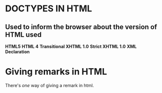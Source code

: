 # DOCTYPES IN HTML
## Used to inform the browser about the version of HTML used

__HTML5__
    <!DOCTYPE html>
__HTML 4__
    <!DOCTYPE html PUBLIC "-//W3C//DTD HTML 4.01 Transitional//EN" "http://www.w3.org/TR/html4/loose.dtd">
__Transitional XHTML 1.0__
    <!DOCTYPE html PUBLIC "-//W3C//DTD XHTML 1.0 Transitional//EN" "http://www.w3.org/TR/xhtml1/DTD/ xhtml1-transitional.dtd">
__Strict XHTML 1.0__
    <!DOCTYPE html PUBLIC "-//W3C//DTD XHTML 1.0 Strict//EN" "http://www.w3.org/TR/xhtml1/DTD/ xhtml1-strict.dtd">
__XML Declaration__
    <xml version = "1.0">

# Giving remarks in HTML
There's _one_ way of giving a remark in html. 
    <!-- start of introduction -->
    <!-- <a href="mailto:info@example.org">Contact</a> -->
